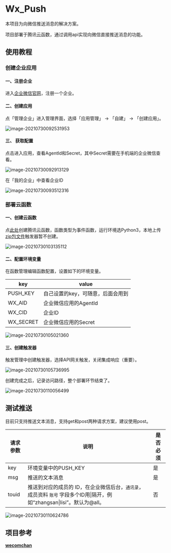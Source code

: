 # Wx_Push

本项目为向微信推送消息的解决方案。

项目部署于腾讯云函数，通过调用api实现向微信直接推送消息的功能。

## 使用教程

### 创建企业应用

#### 一、注册企业

进入[企业微信官网](https://work.weixin.qq.com/)，注册一个企业。

#### 二、创建应用

点「管理企业」进入管理界面，选择「应用管理」 → 「自建」 → 「创建应用」。

![image-20210730092531953](https://gitee.com/zzzjoy/My_Pictures/raw/master/image-20210730092531953.png)

#### 三、 获取配置

点击进入应用，查看AgentId和Secret，其中Secret需要在手机端的企业微信查看。

![image-20210730092913129](https://gitee.com/zzzjoy/My_Pictures/raw/master/image-20210730092913129.png)

在「我的企业」中查看企业ID

![image-20210730093512316](https://gitee.com/zzzjoy/My_Pictures/raw/master/image-20210730093512316.png)

### 部署云函数

#### 一、创建云函数

点[此处](https://console.cloud.tencent.com/scf/list-create?rid=4&ns=default&createType=empty&keyword=api)创建腾讯云函数，函数类型为事件函数，运行环境选Python3，本地上传[zip包文件](https://github.com/zzzjoy-620/wechatpush/releases/download/v1.0/index.zip)触发器暂不创建。

![image-20210730103135112](https://gitee.com/zzzjoy/My_Pictures/raw/master/image-20210730103135112.png)

#### 二、配置环境变量

在函数管理编辑函数配置，设置如下的环境变量。

| key       | value                             |
| --------- | --------------------------------- |
| PUSH_KEY  | 自己设置的key，可随意，后面会用到 |
| WX_AID    | 企业微信应用的AgentId             |
| WX_CID    | 企业ID                            |
| WX_SECRET | 企业微信应用的Secret              |

![image-20210730105021360](https://gitee.com/zzzjoy/My_Pictures/raw/master/image-20210730105021360.png)

#### 三、创建触发器

触发管理中创建触发器，选择API网关触发，关闭集成响应（重要）。

![image-20210730105736995](https://gitee.com/zzzjoy/My_Pictures/raw/master/image-20210730105736995.png)

创建完成之后，记录访问路径，整个部署环节结束了。

![image-20210730110056499](https://gitee.com/zzzjoy/My_Pictures/raw/master/image-20210730110056499.png)

## 测试推送

目前只支持推送文本消息，支持get和post两种请求方案，建议使用post。

| 请求参数 | 说明                                                         | 是否必须 |
| -------- | ------------------------------------------------------------ | -------- |
| key      | 环境变量中的PUSH_KEY                                         | 是       |
| msg      | 推送的文本消息                                               | 是       |
| touid    | 推送到对应的成员的 ID，在企业微信后台，`通讯录`，成员资料 `账号` 字段多个ID用\|隔开，例如“zhangsan\|lisi”。默认为@all。 | 否       |

![image-20210730110624786](https://gitee.com/zzzjoy/My_Pictures/raw/master/image-20210730110624786.png)

## 项目参考

**[ wecomchan](https://github.com/easychen/wecomchan)**
